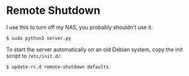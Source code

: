 Remote Shutdown
===============

I use this to turn off my NAS, you probably shouldn't use it.

```
$ sudo python3 server.py
```

To start the server automatically on an old Debian system, copy the init script to `/etc/init.d/`.

```
$ update-rc.d remote-shutdown defaults
```
